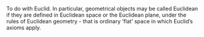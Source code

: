 To do with Euclid. In particular, geometrical objects may be called
Euclidean if they are defined in Euclidean space or the Euclidean plane,
under the rules of Euclidean geometry - that is ordinary ’flat’ space in
which Euclid’s axioms apply.
